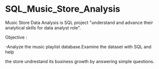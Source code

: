 # SQL_Music_Store_Analysis
Music Store Data Analysis is SQL project "understand and advance their analytical skills for data analyst role".

Objective :

-Analyze the music playlist database.Examine the dataset with SQL and help 

the store undrestand its business  growth by answering simple questions.
